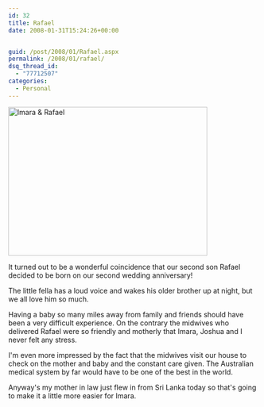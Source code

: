 ```yaml
---
id: 32
title: Rafael
date: 2008-01-31T15:24:26+00:00


guid: /post/2008/01/Rafael.aspx
permalink: /2008/01/rafael/
dsq_thread_id:
  - "77712507"
categories:
  - Personal
---
```

<p><img height="300" alt="Imara &amp; Rafael" src="{{ site.url }}{{ site.baseurl }}/wp-content/uploads/binary/Rafael_E6AE/ImaraRafael.jpg" width="400"> </p> <p>It turned out to be a wonderful coincidence that our second son Rafael decided to be born on our second wedding anniversary!</p> <p>The little fella has a loud voice and wakes his older brother up at night, but we all love him so much.</p> <p>Having a baby so many miles away from family and friends should have been a very difficult experience. On the contrary the midwives who delivered Rafael were so friendly and motherly that Imara, Joshua and I never felt any stress.</p> <p>I'm even more impressed by the fact that the midwives visit our house to check on the mother and baby and the constant care given. The Australian medical system by far would have to be one of the best in the world.</p> <p>Anyway's my mother in law just flew in from Sri Lanka today so that's going to make it a little more easier for Imara.</p>